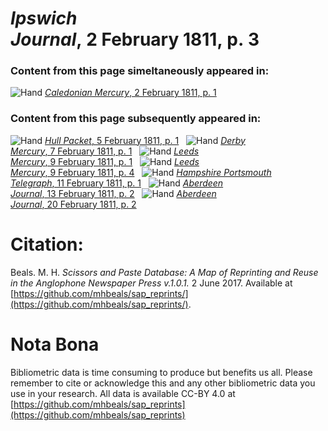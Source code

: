# *Ipswich Journal*, 2 February 1811, p. 3  
  
### Content from this page simeltaneously appeared in:  
![Hand](http://scissorsandpaste.net/wp-content/uploads/2017/06/smallhandpointer.png) [*Caledonian Mercury*, 2 February 1811, p. 1](https://mhbeals.github.io/sap_html/Caledonian-Mercury/Caledonian-Mercury-2-February-1811-p-1)  
  
### Content from this page subsequently appeared in:  
![Hand](http://scissorsandpaste.net/wp-content/uploads/2017/06/smallhandpointer.png) [*Hull Packet*, 5 February 1811, p. 1](https://mhbeals.github.io/sap_html/Hull-Packet/Hull-Packet-5-February-1811-p-1)  
![Hand](http://scissorsandpaste.net/wp-content/uploads/2017/06/smallhandpointer.png) [*Derby Mercury*, 7 February 1811, p. 1](https://mhbeals.github.io/sap_html/Derby-Mercury/Derby-Mercury-7-February-1811-p-1)  
![Hand](http://scissorsandpaste.net/wp-content/uploads/2017/06/smallhandpointer.png) [*Leeds Mercury*, 9 February 1811, p. 1](https://mhbeals.github.io/sap_html/Leeds-Mercury/Leeds-Mercury-9-February-1811-p-1)  
![Hand](http://scissorsandpaste.net/wp-content/uploads/2017/06/smallhandpointer.png) [*Leeds Mercury*, 9 February 1811, p. 4](https://mhbeals.github.io/sap_html/Leeds-Mercury/Leeds-Mercury-9-February-1811-p-4)  
![Hand](http://scissorsandpaste.net/wp-content/uploads/2017/06/smallhandpointer.png) [*Hampshire Portsmouth Telegraph*, 11 February 1811, p. 1](https://mhbeals.github.io/sap_html/Hampshire-Portsmouth-Telegraph/Hampshire-Portsmouth-Telegraph-11-February-1811-p-1)  
![Hand](http://scissorsandpaste.net/wp-content/uploads/2017/06/smallhandpointer.png) [*Aberdeen Journal*, 13 February 1811, p. 2](https://mhbeals.github.io/sap_html/Aberdeen-Journal/Aberdeen-Journal-13-February-1811-p-2)  
![Hand](http://scissorsandpaste.net/wp-content/uploads/2017/06/smallhandpointer.png) [*Aberdeen Journal*, 20 February 1811, p. 2](https://mhbeals.github.io/sap_html/Aberdeen-Journal/Aberdeen-Journal-20-February-1811-p-2)  


# Citation: 

Beals. M. H. *Scissors and Paste Database: A Map of Reprinting and Reuse in the Anglophone Newspaper Press v.1.0.1.* 2 June 2017. Available at [https://github.com/mhbeals/sap_reprints/](https://github.com/mhbeals/sap_reprints/). 

# Nota Bona

Bibliometric data is time consuming to produce but benefits us all. Please remember to cite or acknowledge this and any other bibliometric data you use in your research. All data is available CC-BY 4.0 at [https://github.com/mhbeals/sap_reprints](https://github.com/mhbeals/sap_reprints)
